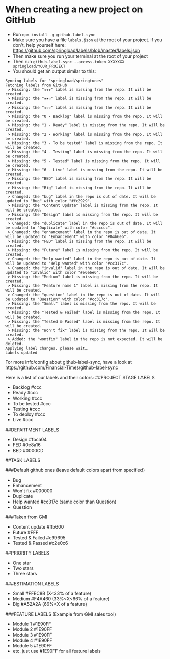 # When creating a new project on GitHub

- Run `npm install -g github-label-sync`
- Make sure you have a file `labels.json` at the root of your project. If you don't, help yourself here:
https://github.com/springload/labels/blob/master/labels.json
- Then make sure you run your terminal at the root of your project
- Then run `github-label-sync --access-token XXXXXXX springload/YOUR_PROJECT`
- You should get an output similar to this:
```
Syncing labels for "springload/springtunes"
Fetching labels from GitHub
 > Missing: the "★★★" label is missing from the repo. It will be created.
 > Missing: the "★★☆" label is missing from the repo. It will be created.
 > Missing: the "★☆☆" label is missing from the repo. It will be created.
 > Missing: the "0 - Backlog" label is missing from the repo. It will be created.
 > Missing: the "1 - Ready" label is missing from the repo. It will be created.
 > Missing: the "2 - Working" label is missing from the repo. It will be created.
 > Missing: the "3 - To be tested" label is missing from the repo. It will be created.
 > Missing: the "4 - Testing" label is missing from the repo. It will be created.
 > Missing: the "5 - Tested" label is missing from the repo. It will be created.
 > Missing: the "6 - Live" label is missing from the repo. It will be created.
 > Missing: the "BED" label is missing from the repo. It will be created.
 > Missing: the "Big" label is missing from the repo. It will be created.
 > Changed: the "bug" label in the repo is out of date. It will be updated to "Bug" with color "#fc2929".
 > Missing: the "Content Update" label is missing from the repo. It will be created.
 > Missing: the "Design" label is missing from the repo. It will be created.
 > Changed: the "duplicate" label in the repo is out of date. It will be updated to "Duplicate" with color "#cccccc".
 > Changed: the "enhancement" label in the repo is out of date. It will be updated to "Enhancement" with color "#84b6eb".
 > Missing: the "FED" label is missing from the repo. It will be created.
 > Missing: the "Future" label is missing from the repo. It will be created.
 > Changed: the "help wanted" label in the repo is out of date. It will be updated to "Help wanted" with color "#cc317c".
 > Changed: the "invalid" label in the repo is out of date. It will be updated to "Invalid" with color "#e6e6e6".
 > Missing: the "Medium" label is missing from the repo. It will be created.
 > Missing: the "Feature name 1" label is missing from the repo. It will be created.
 > Changed: the "question" label in the repo is out of date. It will be updated to "Question" with color "#cc317c".
 > Missing: the "Small" label is missing from the repo. It will be created.
 > Missing: the "Tested & Failed" label is missing from the repo. It will be created.
 > Missing: the "Tested & Passed" label is missing from the repo. It will be created.
 > Missing: the "Won't fix" label is missing from the repo. It will be created.
 > Added: the "wontfix" label in the repo is not expected. It will be deleted.
Applying label changes, please wait…
Labels updated
```

For more info/config about github-label-sync, have a look at https://github.com/Financial-Times/github-label-sync

Here is a list of our labels and their colors:
##PROJECT STAGE LABELS
- Backlog #ccc
- Ready #ccc
- Working #ccc
- To be tested #ccc
- Testing #ccc
- To deploy #ccc
- Live #ccc

##DEPARTMENT LABELS
- Design #fbca04
- FED #0e8a16
- BED #0000CD

##TASK LABELS

###Default github ones (leave default colors apart from specified)
- Bug
- Enhancement
- Won't fix #000000
- Duplicate
- Help wanted #cc317c (same color than Question)
- Question

###Taken from GMI
- Content update #ffb600
- Future #FFF
- Tested & Failed #e99695
- Tested & Passed #c2e0c6

##PRIORITY LABELS
- One star
- Two stars
- Three stars

###ESTIMATION LABELS
- Small #FFEC8B   (X<33% of a feature)
- Medium #F4A460  (33%<X<66% of a feature)
- Big #A52A2A    (66%<X of a feature)

###FEATURE LABELS (Example from GMI sales tool)
- Module 1 #1E90FF
- Module 2 #1E90FF
- Module 3 #1E90FF
- Module 4 #1E90FF
- Module 5 #1E90FF
- etc. just use #1E90FF for all feature labels
